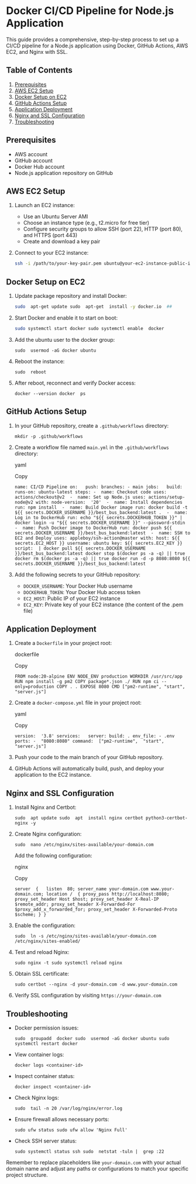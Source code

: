 
# Docker CI/CD Pipeline for Node.js Application

This guide provides a comprehensive, step-by-step process to set up a CI/CD pipeline for a Node.js application using Docker, GitHub Actions, AWS EC2, and Nginx with SSL.

## Table of Contents

1. [Prerequisites](#prerequisites)
2. [AWS EC2 Setup](#aws-ec2-setup)
3. [Docker Setup on EC2](#docker-setup-on-ec2)
4. [GitHub Actions Setup](#github-actions-setup)
5. [Application Deployment](#application-deployment)
6. [Nginx and SSL Configuration](#nginx-and-ssl-configuration)
7. [Troubleshooting](#troubleshooting)

## Prerequisites

- AWS account
- GitHub account
- Docker Hub account
- Node.js application repository on GitHub

## AWS EC2 Setup

1. Launch an EC2 instance:
   - Use an Ubuntu Server AMI
   - Choose an instance type (e.g., t2.micro for free tier)
   - Configure security groups to allow SSH (port 22), HTTP (port 80), and HTTPS (port 443)
   - Create and download a key pair

2. Connect to your EC2 instance:
   ```bash
   ssh -i /path/to/your-key-pair.pem ubuntu@your-ec2-instance-public-ip
## Docker Setup on EC2

1.  Update package repository and install Docker:
       
     ```bash
    sudo  apt-get update sudo  apt-get  install -y docker.io  ##
2.  Start Docker and enable it to start on boot:
	  ```bash
	  sudo systemctl start docker sudo systemctl enable  docker
    
3.  Add the ubuntu user to the docker group:
    
    `sudo  usermod -aG docker ubuntu`
    
4.  Reboot the instance:
  
       `sudo  reboot`
    
5.  After reboot, reconnect and verify Docker access:
     
    `docker --version docker  ps`
    

## GitHub Actions Setup

1.  In your GitHub repository, create a `.github/workflows` directory:
    
    `mkdir -p .github/workflows`
    
2.  Create a workflow file named `main.yml` in the `.github/workflows` directory:
    
    yaml
    
    Copy
    
    `name: CI/CD Pipeline on:   push: branches: - main jobs:   build: runs-on: ubuntu-latest steps: -  name: Checkout code uses: actions/checkout@v2  -  name: Set up Node.js uses: actions/setup-node@v2 with: node-version:  '20'  -  name: Install dependencies run: npm install  -  name: Build Docker image run: docker build -t ${{ secrets.DOCKER_USERNAME }}/best_bus_backend:latest .  -  name: Log in to DockerHub run: echo "${{ secrets.DOCKERHUB_TOKEN }}" | docker login -u "${{ secrets.DOCKER_USERNAME }}" --password-stdin  -  name: Push Docker image to DockerHub run: docker push ${{ secrets.DOCKER_USERNAME }}/best_bus_backend:latest  -  name: SSH to EC2 and Deploy uses: appleboy/ssh-action@master with: host: ${{ secrets.EC2_HOST }} username: ubuntu key: ${{ secrets.EC2_KEY }} script:  | docker pull ${{ secrets.DOCKER_USERNAME }}/best_bus_backend:latest docker stop $(docker ps -a -q) || true docker rm $(docker ps -a -q) || true docker run -d -p 8080:8080 ${{ secrets.DOCKER_USERNAME }}/best_bus_backend:latest`
    
3.  Add the following secrets to your GitHub repository:
    -   `DOCKER_USERNAME`: Your Docker Hub username
    -   `DOCKERHUB_TOKEN`: Your Docker Hub access token
    -   `EC2_HOST`: Public IP of your EC2 instance
    -   `EC2_KEY`: Private key of your EC2 instance (the content of the .pem file)

## Application Deployment

1.  Create a `Dockerfile` in your project root:
    
    dockerfile
    
    Copy
    
    `FROM node:20-alpine ENV NODE_ENV production WORKDIR /usr/src/app RUN npm install -g pm2 COPY package*.json ./ RUN npm ci --only=production COPY . . EXPOSE 8080 CMD ["pm2-runtime", "start", "server.js"]`
    
2.  Create a `docker-compose.yml` file in your project root:
    
    yaml
    
    Copy
    
    `version:  '3.8' services:   server: build: . env_file: - .env ports: -  "8080:8080" command:  ["pm2-runtime",  "start",  "server.js"]`
    
3.  Push your code to the main branch of your GitHub repository.
4.  GitHub Actions will automatically build, push, and deploy your application to the EC2 instance.

## Nginx and SSL Configuration

1.  Install Nginx and Certbot:
    
    `sudo  apt update sudo  apt  install nginx certbot python3-certbot-nginx -y`
    
2.  Create Nginx configuration:
    
    `sudo  nano /etc/nginx/sites-available/your-domain.com`
    
    Add the following configuration:
    
    nginx
    
    Copy
    
    `server  {   listen  80; server_name your-domain.com www.your-domain.com; location /  { proxy_pass http://localhost:8080; proxy_set_header Host $host; proxy_set_header X-Real-IP $remote_addr; proxy_set_header X-Forwarded-For $proxy_add_x_forwarded_for; proxy_set_header X-Forwarded-Proto $scheme; } }`
    
3.  Enable the configuration:
    
    `sudo  ln -s /etc/nginx/sites-available/your-domain.com /etc/nginx/sites-enabled/`
    
4.  Test and reload Nginx:
    
    `sudo nginx -t sudo systemctl reload nginx`
    
5.  Obtain SSL certificate:
   
    `sudo certbot --nginx -d your-domain.com -d www.your-domain.com`
    
6.  Verify SSL configuration by visiting `https://your-domain.com`

## Troubleshooting

-   Docker permission issues:
    
    `sudo  groupadd  docker sudo  usermod -aG docker ubuntu sudo systemctl restart docker`
    
-   View container logs:
    
    `docker logs <container-id>`
    
-   Inspect container status:
    
    `docker inspect <container-id>`
    
-   Check Nginx logs:
     
    `sudo  tail -n 20 /var/log/nginx/error.log`
    
-   Ensure firewall allows necessary ports:
      
    `sudo ufw status sudo ufw allow 'Nginx Full'`
    
-   Check SSH server status:
     
    `sudo systemctl status ssh sudo  netstat -tuln |  grep :22`
    

Remember to replace placeholders like `your-domain.com` with your actual domain name and adjust any paths or configurations to match your specific project structure.
<!--stackedit_data:
eyJoaXN0b3J5IjpbLTE3Njg5MDkyOTIsLTI2MjcwODU1MF19
-->